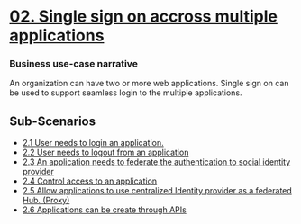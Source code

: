 
# [02. Single sign on accross multiple applications]()

### Business use-case narrative

An organization can have two or more web applications. Single sign on can be used to support seamless login to the 
multiple applications. 

## Sub-Scenarios
- [2.1 User needs to login an application. ](2.1-login/README.md)
- [2.2 User needs to logout from an application](2.2-logout/README.md)
- [2.3 An application needs to federate the authentication to social identity provider](2.3-federation/README.md)
- [2.4 Control access to an application](2.4-access-control/README.md)
- [2.5 Allow applications to use centralized Identity provider as a federated Hub. (Proxy)](2.5-federation-hub/README.md)
- [2.6 Applications can be create through APIs](2.6-application-creation/README.md)